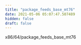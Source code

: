 ```yaml
---
title: "package_feeds_base_mt76"
date: 2021-05-06 05:07:47.507489
hidden: false
draft: false
---
```


x86/64/package_feeds_base_mt76

